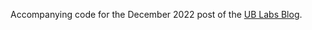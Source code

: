 Accompanying code for the December 2022 post of the [UB Labs Blog](https://labs.ub.uni-frankfurt.de/post/930/).

